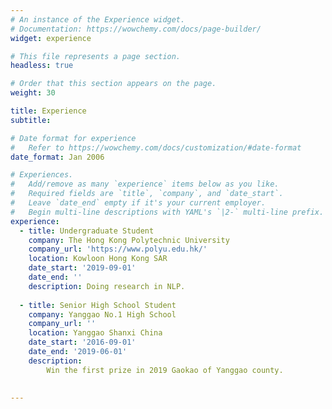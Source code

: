 ```yaml
---
# An instance of the Experience widget.
# Documentation: https://wowchemy.com/docs/page-builder/
widget: experience

# This file represents a page section.
headless: true

# Order that this section appears on the page.
weight: 30

title: Experience
subtitle:

# Date format for experience
#   Refer to https://wowchemy.com/docs/customization/#date-format
date_format: Jan 2006

# Experiences.
#   Add/remove as many `experience` items below as you like.
#   Required fields are `title`, `company`, and `date_start`.
#   Leave `date_end` empty if it's your current employer.
#   Begin multi-line descriptions with YAML's `|2-` multi-line prefix.
experience:
  - title: Undergraduate Student
    company: The Hong Kong Polytechnic University
    company_url: 'https://www.polyu.edu.hk/'
    location: Kowloon Hong Kong SAR
    date_start: '2019-09-01'
    date_end: ''
    description: Doing research in NLP.
        
  - title: Senior High School Student
    company: Yanggao No.1 High School
    company_url: ''
    location: Yanggao Shanxi China
    date_start: '2016-09-01'
    date_end: '2019-06-01'
    description: 
        Win the first prize in 2019 Gaokao of Yanggao county.
       
    
---
```

